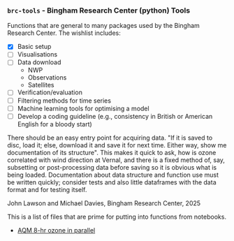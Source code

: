 ### `brc-tools` - Bingham Research Center (python) Tools

Functions that are general to many packages used by the Bingham Research Center. The wishlist includes:

- [x] Basic setup
- [ ] Visualisations 
- [ ] Data download 
  - NWP
  - Observations
  - Satellites
- [ ] Verification/evaluation
- [ ] Filtering methods for time series
- [ ] Machine learning tools for optimising a model 
- [ ] Develop a coding guideline (e.g., consistency in British or American English for a bloody start)

There should be an easy entry point for acquiring data. "If it is saved to disc, load it; else, download it and save it for next time. Either way, show me documentation of its structure". This makes it quick to ask, how is ozone correlated with wind direction at Vernal, and there is a fixed method of, say, subsetting or post-processing data before saving so it is obvious what is being loaded. Documentation about data structure and function use must be written quickly; consider tests and also little dataframes with the data format and for testing itself. 

John Lawson and Michael Davies, Bingham Research Center, 2025 

This is a list of files that are prime for putting into functions from notebooks.

- [AQM 8-hr ozone in parallel](gemini_parallel-aqm.py)